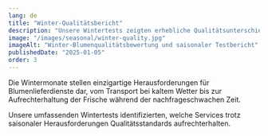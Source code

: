 ```yaml
---
lang: de
title: "Winter-Qualitätsbericht"
description: "Unsere Wintertests zeigten erhebliche Qualitätsunterschiede bei Budget-Services. Prestige Flowers und Flying Flowers hielten während der kälteren Monate konstante Standards aufrecht."
image: "/images/seasonal/winter-quality.jpg"
imageAlt: "Winter-Blumenqualitätsbewertung und saisonaler Testbericht"
publishedDate: "2025-01-05"
order: 3
---
```


Die Wintermonate stellen einzigartige Herausforderungen für Blumenlieferdienste dar, vom Transport bei kaltem Wetter bis zur Aufrechterhaltung der Frische während der nachfrageschwachen Zeit.

Unsere umfassenden Wintertests identifizierten, welche Services trotz saisonaler Herausforderungen Qualitätsstandards aufrechterhalten.
